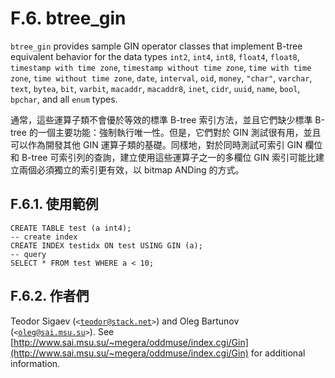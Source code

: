 # F.6. btree\_gin

`btree_gin` provides sample GIN operator classes that implement B-tree equivalent behavior for the data types `int2`, `int4`, `int8`, `float4`, `float8`, `timestamp with time zone`, `timestamp without time zone`, `time with time zone`, `time without time zone`, `date`, `interval`, `oid`, `money`, `"char"`, `varchar`, `text`, `bytea`, `bit`, `varbit`, `macaddr`, `macaddr8`, `inet`, `cidr`, `uuid`, `name`, `bool`, `bpchar`, and all `enum` types.

通常，這些運算子類不會優於等效的標準 B-tree 索引方法，並且它們缺少標準 B-tree 的一個主要功能：強制執行唯一性。但是，它們對於 GIN 測試很有用，並且可以作為開發其他 GIN 運算子類的基礎。同樣地，對於同時測試可索引 GIN 欄位和 B-tree 可索引列的查詢，建立使用這些運算子之一的多欄位 GIN 索引可能比建立兩個必須獨立的索引更有效，以 bitmap ANDing 的方式。

## F.6.1. 使用範例

```text
CREATE TABLE test (a int4);
-- create index
CREATE INDEX testidx ON test USING GIN (a);
-- query
SELECT * FROM test WHERE a < 10;
```

## F.6.2. 作者們

Teodor Sigaev \(`<`[`teodor@stack.net`](mailto:teodor@stack.net)`>`\) and Oleg Bartunov \(`<`[`oleg@sai.msu.su`](mailto:oleg@sai.msu.su)`>`\). See [http://www.sai.msu.su/~megera/oddmuse/index.cgi/Gin](http://www.sai.msu.su/~megera/oddmuse/index.cgi/Gin) for additional information.

